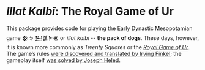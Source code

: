 # *Illat Kalbī*: The Royal Game of Ur

This package provides code for playing the Early Dynastic Mesopotamian game 𒆜𒆳 𒌨𒂠𒈨𒌍 or *illat kalbī* -- **the pack of dogs**. These days, however, it is known more commonly as *Twenty Squares* or the *[Royal Game of Ur](https://en.wikipedia.org/wiki/Royal_Game_of_Ur)*. The game’s rules [were discovered and translated by Irving Finkel](https://www.academia.edu/15173145/On_the_Rules_for_the_Royal_Game_of_Ur); the gameplay itself [was solved by Joseph Heled](https://jheled.github.io/royalur/).
